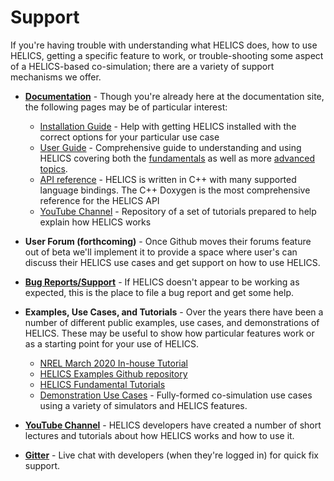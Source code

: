 # Support

If you're having trouble with understanding what HELICS does, how to use HELICS, getting a specific feature to work, or trouble-shooting some aspect of a HELICS-based co-simulation; there are a variety of support mechanisms we offer.

- [**Documentation**](https://docs.helics.org/en/latest/) - Though you're already here at the documentation site, the following pages may be of particular interest:

	- [Installation Guide](./installation/index.md) - Help with getting HELICS installed with the correct options for your particular use case
	- [User Guide](./user_guide/index.md) - Comprehensive guide to understanding and using HELICS covering both the [fundamentals](./user_guide/co-simulation_overview.md) as well as more [advanced topics](./user_guide/broker_hierarchies.md).
	- [API reference](./user_guide/index.md) - HELICS is written in C++ with many supported language bindings. The C++ Doxygen is the most comprehensive reference for the HELICS API
	- [YouTube Channel](https://www.youtube.com/channel/UCPa81c4BVXEYXt2EShTzbcg/featured) - Repository of a set of tutorials prepared to help explain how HELICS works


- **User Forum (forthcoming)** - Once Github moves their forums feature out of beta we'll implement it to provide a space where user's can discuss their HELICS use cases and get support on how to use HELICS.

- [**Bug Reports/Support**](https://github.com/GMLC-TDC/HELICS/issues) - If HELICS doesn't appear to be working as expected, this is the place to file a bug report and get some help.

- **Examples, Use Cases, and Tutorials** - Over the years there have been a number of different public examples, use cases, and demonstrations of HELICS. These may be useful to show how particular features work or as a starting point for your use of HELICS.

	- [NREL March 2020 In-house Tutorial](https://github.com/GMLC-TDC/HELICS-Tutorial-2020-03-13)
	- [HELICS Examples Github repository](https://github.com/GMLC-TDC/HELICS-Examples)
	- [HELICS Fundamental Tutorials](https://github.com/GMLC-TDC/HELICS-Tutorial)
	- [Demonstration Use Cases](https://github.com/GMLC-TDC/HELICS-Use-Cases) - Fully-formed co-simulation use cases using a variety of simulators and HELICS features.

- **[YouTube Channel](https://www.youtube.com/channel/UCPa81c4BVXEYXt2EShTzbcg/featured)** - HELICS developers have created a number of short lectures and tutorials about how HELICS works and how to use it.


- **[Gitter](https://gitter.im/GMLC-TDC/HELICS)** - Live chat with developers (when they're logged in) for quick fix support.
